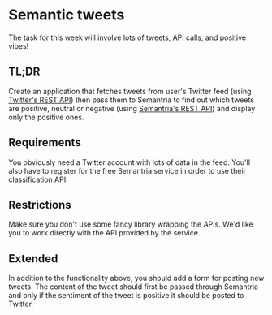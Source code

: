 # Semantic tweets

The task for this week will involve lots of tweets, API calls, and positive vibes!

## TL;DR
Create an application that fetches tweets from user's Twitter feed (using [Twitter's REST API](https://dev.twitter.com/rest/public)) then pass them to Semantria to find out which tweets are positive, neutral or negative (using [Semantria's REST API](https://semantria.com/api)) and display only the positive ones.

## Requirements
You obviously need a Twitter account with lots of data in the feed. You'll also have to register for the free Semantria service in order to use their classification API.

## Restrictions
Make sure you don't use some fancy library wrapping the APIs. We'd like you to work directly with the API provided by the service.

## Extended
In addition to the functionality above, you should add a form for posting new tweets. The content of the tweet should first be passed through Semantria and only if the sentiment of the tweet is positive it should be posted to Twitter.
